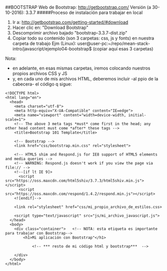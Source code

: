##BOOTSTRAP
Web de Bootstrap: http://getbootstrap.com/
Versión (a 30-10-2016): 3.3.7
#####Proceso de instalación para trabajar en local
1. Ir a: http://getbootstrap.com/getting-started/#download
2. Hacer clic en: "Download Bootstrap"
3. Descomprimir archivo bajado "bootstrap-3.3.7-dist.zip"
4. Copiar todo su contenido (son 3 carpetas: css, js y fonts) en nuestra carpeta de trabajo
	Ejm (Linux): user@user-pc:~/repo/mean-stack-intro/javascript/ejemplo04-bootstrap$ (copiar aquí esas 3 carpetas)  

Nota:
- en adelante, en esas mismas carpetas, iremos colocando nuestros propios archivos CSS y JS
- y, en cada uno de mis archivos HTML, deberemos incluir -al ppio de la cabecera- el código q sigue:

```[HTML]
<!DOCTYPE html>
<html lang="en">
  <head>
    <meta charset="utf-8">
    <meta http-equiv="X-UA-Compatible" content="IE=edge">
    <meta name="viewport" content="width=device-width, initial-scale=1">
    <!-- The above 3 meta tags *must* come first in the head; any other head content must come *after* these tags -->
    <title>Bootstrap 101 Template</title>

    <!-- Bootstrap -->
    <link href="css/bootstrap.min.css" rel="stylesheet">

    <!-- HTML5 shim and Respond.js for IE8 support of HTML5 elements and media queries -->
    <!-- WARNING: Respond.js doesn't work if you view the page via file:// -->
    <!--[if lt IE 9]>
      <script src="https://oss.maxcdn.com/html5shiv/3.7.3/html5shiv.min.js"></script>
      <script src="https://oss.maxcdn.com/respond/1.4.2/respond.min.js"></script>
    <![endif]-->

    <link rel="stylesheet" href="css/mi_propio_archivo_de_estilos.css>

    <script type="text/javascript" src="js/mi_archivo_javascript.js">
  </head>
  <body>
    <div class="container">   <!-- NOTA: esta etiqueta es importante para trabajar con Bootstrap-->
		<h1>Mi aplicación con Bootstrap"</h1>
	
			<!-- *** resto de mi código html y bootstrap***  -->
	    
    </div>
  </body>
</html>
```


